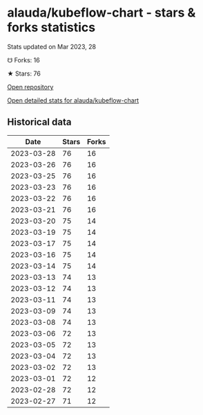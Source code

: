 # alauda/kubeflow-chart - stars & forks statistics

Stats updated on Mar 2023, 28

☋ Forks: 16

★ Stars: 76

[Open repository](https://github.com/alauda/kubeflow-chart)

[Open detailed stats for alauda/kubeflow-chart](https://reviewgithub.com/rep/alauda/kubeflow-chart)

## Historical data
| Date | Stars | Forks |
|------|-------|-------|
| 2023-03-28 | 76 | 16 | 
| 2023-03-26 | 76 | 16 | 
| 2023-03-25 | 76 | 16 | 
| 2023-03-23 | 76 | 16 | 
| 2023-03-22 | 76 | 16 | 
| 2023-03-21 | 76 | 16 | 
| 2023-03-20 | 75 | 14 | 
| 2023-03-19 | 75 | 14 | 
| 2023-03-17 | 75 | 14 | 
| 2023-03-16 | 75 | 14 | 
| 2023-03-14 | 75 | 14 | 
| 2023-03-13 | 74 | 13 | 
| 2023-03-12 | 74 | 13 | 
| 2023-03-11 | 74 | 13 | 
| 2023-03-09 | 74 | 13 | 
| 2023-03-08 | 74 | 13 | 
| 2023-03-06 | 72 | 13 | 
| 2023-03-05 | 72 | 13 | 
| 2023-03-04 | 72 | 13 | 
| 2023-03-02 | 72 | 13 | 
| 2023-03-01 | 72 | 12 | 
| 2023-02-28 | 72 | 12 | 
| 2023-02-27 | 71 | 12 | 

